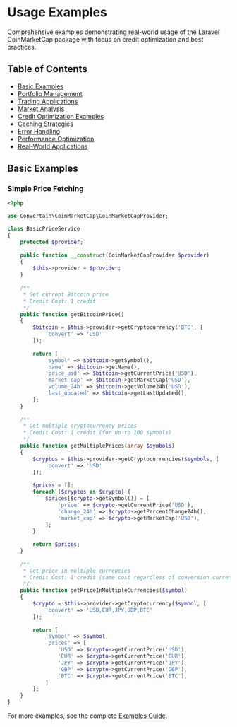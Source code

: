 # Usage Examples

Comprehensive examples demonstrating real-world usage of the Laravel CoinMarketCap package with focus on credit optimization and best practices.

## Table of Contents

- [Basic Examples](#basic-examples)
- [Portfolio Management](#portfolio-management)
- [Trading Applications](#trading-applications)
- [Market Analysis](#market-analysis)
- [Credit Optimization Examples](#credit-optimization-examples)
- [Caching Strategies](#caching-strategies)
- [Error Handling](#error-handling)
- [Performance Optimization](#performance-optimization)
- [Real-World Applications](#real-world-applications)

## Basic Examples

### Simple Price Fetching

```php
<?php

use Convertain\CoinMarketCap\CoinMarketCapProvider;

class BasicPriceService
{
    protected $provider;
    
    public function __construct(CoinMarketCapProvider $provider)
    {
        $this->provider = $provider;
    }
    
    /**
     * Get current Bitcoin price
     * Credit Cost: 1 credit
     */
    public function getBitcoinPrice()
    {
        $bitcoin = $this->provider->getCryptocurrency('BTC', [
            'convert' => 'USD'
        ]);
        
        return [
            'symbol' => $bitcoin->getSymbol(),
            'name' => $bitcoin->getName(),
            'price_usd' => $bitcoin->getCurrentPrice('USD'),
            'market_cap' => $bitcoin->getMarketCap('USD'),
            'volume_24h' => $bitcoin->getVolume24h('USD'),
            'last_updated' => $bitcoin->getLastUpdated(),
        ];
    }
    
    /**
     * Get multiple cryptocurrency prices
     * Credit Cost: 1 credit (for up to 100 symbols)
     */
    public function getMultiplePrices(array $symbols)
    {
        $cryptos = $this->provider->getCryptocurrencies($symbols, [
            'convert' => 'USD'
        ]);
        
        $prices = [];
        foreach ($cryptos as $crypto) {
            $prices[$crypto->getSymbol()] = [
                'price' => $crypto->getCurrentPrice('USD'),
                'change_24h' => $crypto->getPercentChange24h(),
                'market_cap' => $crypto->getMarketCap('USD'),
            ];
        }
        
        return $prices;
    }
    
    /**
     * Get price in multiple currencies
     * Credit Cost: 1 credit (same cost regardless of conversion currencies)
     */
    public function getPriceInMultipleCurrencies($symbol)
    {
        $crypto = $this->provider->getCryptocurrency($symbol, [
            'convert' => 'USD,EUR,JPY,GBP,BTC'
        ]);
        
        return [
            'symbol' => $symbol,
            'prices' => [
                'USD' => $crypto->getCurrentPrice('USD'),
                'EUR' => $crypto->getCurrentPrice('EUR'),
                'JPY' => $crypto->getCurrentPrice('JPY'),
                'GBP' => $crypto->getCurrentPrice('GBP'),
                'BTC' => $crypto->getCurrentPrice('BTC'),
            ]
        ];
    }
}
```

For more examples, see the complete [Examples Guide](https://github.com/Convertain/laravel-coinmarketcap/blob/main/docs/EXAMPLES.md).